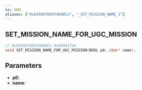 ```yaml
---
ns: HUD
aliases: ["0xE45087D85F468BC2", "_SET_MISSION_NAME_2"]
---
```

## SET_MISSION_NAME_FOR_UGC_MISSION

```c
// 0xE45087D85F468BC2 0x8D9A1734
void SET_MISSION_NAME_FOR_UGC_MISSION(BOOL p0, char* name);
```

## Parameters
* **p0**: 
* **name**: 

